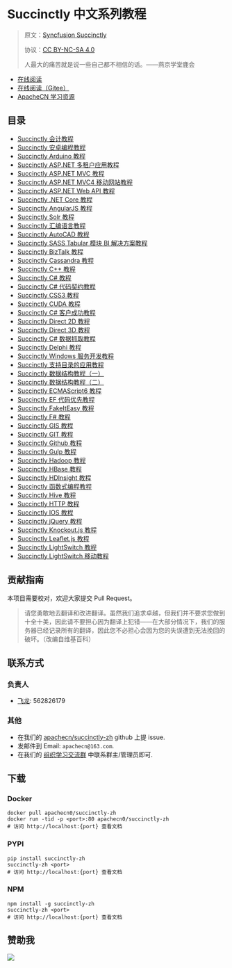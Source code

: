 # Succinctly 中文系列教程

> 原文：[Syncfusion Succinctly](https://www.syncfusion.com/succinctly-free-ebooks)
> 
> 协议：[CC BY-NC-SA 4.0](http://creativecommons.org/licenses/by-nc-sa/4.0/)
> 
> 人最大的痛苦就是说一些自己都不相信的话。——燕京学堂鹿会

* [在线阅读](https://scnc.apachecn.org)
* [在线阅读（Gitee）](https://apachecn.gitee.io/doc-template/)
* [ApacheCN 学习资源](http://docs.apachecn.org/)

## 目录

+   [Succinctly 会计教程](docs/account/SUMMARY.md)
+   [Succinctly 安卓编程教程](docs/andr-prog/SUMMARY.md)
+   [Succinctly Arduino 教程](docs/arduino/SUMMARY.md)
+   [Succinctly ASP.NET 多租户应用教程](docs/aspdn-multi-app/SUMMARY.md)
+   [Succinctly ASP.NET MVC 教程](docs/aspdn-mvc/SUMMARY.md)
+   [Succinctly ASP.NET MVC4 移动网站教程](docs/aspdn-mvc4-mobi-web/SUMMARY.md)
+   [Succinctly ASP.NET Web API 教程](docs/aspdn-web-api/SUMMARY.md)
+   [Succinctly .NET Core 教程](docs/dnet-core/SUMMARY.md)
+   [Succinctly AngularJS 教程](docs/ngjs/SUMMARY.md)
+   [Succinctly Solr 教程](docs/solr/SUMMARY.md)
+   [Succinctly 汇编语言教程](docs/asm-lang/SUMMARY.md)
+   [Succinctly AutoCAD 教程](docs/autocad/SUMMARY.md)
+   [Succinctly SASS Tabular 模块 BI 解决方案教程](docs/bi-solu-sass-tabular-mod/SUMMARY.md)
+   [Succinctly BizTalk 教程](docs/biztalk/SUMMARY.md)
+   [Succinctly Cassandra 教程](docs/cassandra/SUMMARY.md)
+   [Succinctly C++ 教程](docs/cpp/SUMMARY.md)
+   [Succinctly C# 教程](docs/csharp/SUMMARY.md)
+   [Succinctly C# 代码契约教程](docs/csharp-code-contract/SUMMARY.md)
+   [Succinctly CSS3 教程](docs/css3/SUMMARY.md)
+   [Succinctly CUDA 教程](docs/cuda/SUMMARY.md)
+   [Succinctly C# 客户成功教程](docs/cus-suc-csharp/SUMMARY.md)
+   [Succinctly Direct 2D 教程](docs/d2d/SUMMARY.md)
+   [Succinctly Direct 3D 教程](docs/d3d/SUMMARY.md)
+   [Succinctly C# 数据抓取教程](docs/data-cap-csharp/SUMMARY.md)
+   [Succinctly Delphi 教程](docs/delphi/SUMMARY.md)
+   [Succinctly Windows 服务开发教程](docs/dev-win-svc/SUMMARY.md)
+   [Succinctly 支持目录的应用教程](docs/dir-enable-app/SUMMARY.md)
+   [Succinctly 数据结构教程（一）](docs/ds-pt1/SUMMARY.md)
+   [Succinctly 数据结构教程（二）](docs/ds-pt2/SUMMARY.md)
+   [Succinctly ECMAScript6 教程](docs/es6/SUMMARY.md)
+   [Succinctly EF 代码优先教程](docs/ef-code-1st/SUMMARY.md)
+   [Succinctly FakeItEasy 教程](docs/fakeiteasy/SUMMARY.md)
+   [Succinctly F# 教程](docs/fsharp/SUMMARY.md)
+   [Succinctly GIS 教程](docs/gis/SUMMARY.md)
+   [Succinctly GIT 教程](docs/git/SUMMARY.md)
+   [Succinctly Github 教程](docs/github/SUMMARY.md)
+   [Succinctly Gulp 教程](docs/gulp/SUMMARY.md)
+   [Succinctly Hadoop 教程](docs/hadoop/SUMMARY.md)
+   [Succinctly HBase 教程](docs/hbase/SUMMARY.md)
+   [Succinctly HDInsight 教程](docs/hdinsight/SUMMARY.md)
+   [Succinctly 函数式编程教程](docs/func-prog/SUMMARY.md)
+   [Succinctly Hive 教程](docs/hive/SUMMARY.md)
+   [Succinctly HTTP 教程](docs/http/SUMMARY.md)
+   [Succinctly IOS 教程](docs/ios/SUMMARY.md)
+   [Succinctly jQuery 教程](docs/jquery/SUMMARY.md)
+   [Succinctly Knockout.js 教程](docs/knockoutjs/SUMMARY.md)
+   [Succinctly Leaflet.js 教程](docs/leafletjs/SUMMARY.md)
+   [Succinctly LightSwitch 教程](docs/lightswitch/SUMMARY.md)
+   [Succinctly LightSwitch 移动教程](docs/lightswitch-mobi/SUMMARY.md)

## 贡献指南

本项目需要校对，欢迎大家提交 Pull Request。

> 请您勇敢地去翻译和改进翻译。虽然我们追求卓越，但我们并不要求您做到十全十美，因此请不要担心因为翻译上犯错——在大部分情况下，我们的服务器已经记录所有的翻译，因此您不必担心会因为您的失误遭到无法挽回的破坏。（改编自维基百科）

## 联系方式

### 负责人

* [飞龙](https://github.com/wizardforcel): 562826179

### 其他

*   在我们的 [apachecn/succinctly-zh](https://github.com/apachecn/succinctly-zh) github 上提 issue.
*   发邮件到 Email: `apachecn@163.com`.
*   在我们的 [组织学习交流群](https://www.apachecn.org/#/docs/join) 中联系群主/管理员即可.

## 下载

### Docker

```
docker pull apachecn0/succinctly-zh
docker run -tid -p <port>:80 apachecn0/succinctly-zh
# 访问 http://localhost:{port} 查看文档
```

### PYPI

```
pip install succinctly-zh
succinctly-zh <port>
# 访问 http://localhost:{port} 查看文档
```

### NPM

```
npm install -g succinctly-zh
succinctly-zh <port>
# 访问 http://localhost:{port} 查看文档
```

## 赞助我

![](https://img-blog.csdnimg.cn/20200112005920729.png)
